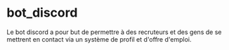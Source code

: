 # bot_discord

Le bot discord a pour but de permettre à des recruteurs et des gens de se mettrent en contact via un système de profil et d'offre d'emploi.